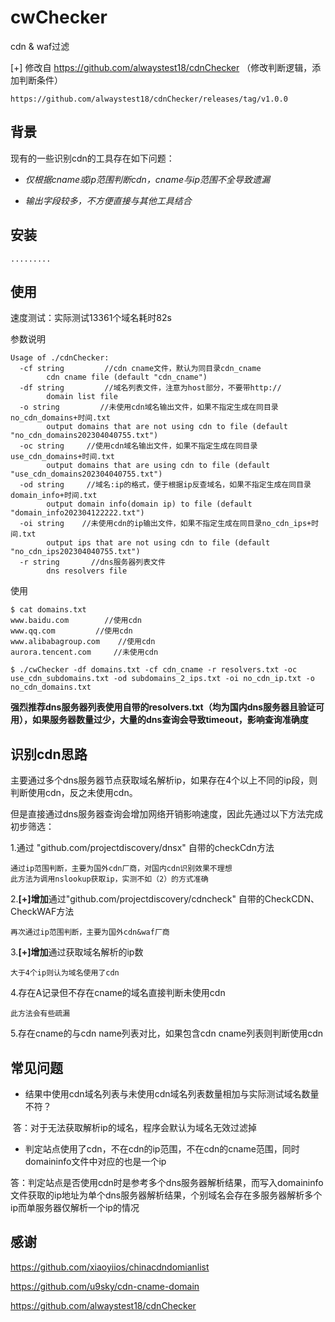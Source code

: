 # cwChecker

cdn & waf过滤

[+] 修改自 https://github.com/alwaystest18/cdnChecker （修改判断逻辑，添加判断条件）
```
https://github.com/alwaystest18/cdnChecker/releases/tag/v1.0.0
```

## 背景

现有的一些识别cdn的工具存在如下问题：

- *仅根据cname或ip范围判断cdn，cname与ip范围不全导致遗漏*

- *输出字段较多，不方便直接与其他工具结合*

## 安装

```
.........
```

## 使用

速度测试：实际测试13361个域名耗时82s

参数说明

```
Usage of ./cdnChecker:
  -cf string         //cdn cname文件，默认为同目录cdn_cname
        cdn cname file (default "cdn_cname")
  -df string         //域名列表文件，注意为host部分，不要带http://
        domain list file
  -o string         //未使用cdn域名输出文件，如果不指定生成在同目录no_cdn_domains+时间.txt
        output domains that are not using cdn to file (default "no_cdn_domains202304040755.txt")
  -oc string     //使用cdn域名输出文件，如果不指定生成在同目录use_cdn_domains+时间.txt
        output domains that are using cdn to file (default "use_cdn_domains202304040755.txt")
  -od string     //域名:ip的格式，便于根据ip反查域名，如果不指定生成在同目录domain_info+时间.txt
        output domain info(domain ip) to file (default "domain_info202304122222.txt")
  -oi string    //未使用cdn的ip输出文件，如果不指定生成在同目录no_cdn_ips+时间.txt
        output ips that are not using cdn to file (default "no_cdn_ips202304040755.txt")
  -r string       //dns服务器列表文件
        dns resolvers file
```

使用

```
$ cat domains.txt 
www.baidu.com        //使用cdn
www.qq.com         //使用cdn
www.alibabagroup.com    //使用cdn
aurora.tencent.com     //未使用cdn

$ ./cwChecker -df domains.txt -cf cdn_cname -r resolvers.txt -oc use_cdn_subdomains.txt -od subdomains_2_ips.txt -oi no_cdn_ip.txt -o no_cdn_domains.txt

```


**强烈推荐dns服务器列表使用自带的resolvers.txt（均为国内dns服务器且验证可用），如果服务器数量过少，大量的dns查询会导致timeout，影响查询准确度**

## 识别cdn思路

主要通过多个dns服务器节点获取域名解析ip，如果存在4个以上不同的ip段，则判断使用cdn，反之未使用cdn。

但是直接通过dns服务器查询会增加网络开销影响速度，因此先通过以下方法完成初步筛选：

1.通过 "github.com/projectdiscovery/dnsx" 自带的checkCdn方法

```
通过ip范围判断，主要为国外cdn厂商，对国内cdn识别效果不理想
此方法为调用nslookup获取ip，实测不如（2）的方式准确
```

2.**[+]增加**通过"github.com/projectdiscovery/cdncheck" 自带的CheckCDN、CheckWAF方法
```
再次通过ip范围判断，主要为国外cdn&waf厂商
```

3.**[+]增加**通过获取域名解析的ip数
```
大于4个ip则认为域名使用了cdn
```

4.存在A记录但不存在cname的域名直接判断未使用cdn
```
此方法会有些疏漏
```

5.存在cname的与cdn name列表对比，如果包含cdn cname列表则判断使用cdn



## 常见问题

- 结果中使用cdn域名列表与未使用cdn域名列表数量相加与实际测试域名数量不符？

​       答：对于无法获取解析ip的域名，程序会默认为域名无效过滤掉

- 判定站点使用了cdn，不在cdn的ip范围，不在cdn的cname范围，同时domaininfo文件中对应的也是一个ip

​       答：判定站点是否使用cdn时是参考多个dns服务器解析结果，而写入domaininfo文件获取的ip地址为单个dns服务器解析结果，个别域名会存在多服务器解析多个ip而单服务器仅解析一个ip的情况



## 感谢

https://github.com/xiaoyiios/chinacdndomianlist

https://github.com/u9sky/cdn-cname-domain

https://github.com/alwaystest18/cdnChecker
